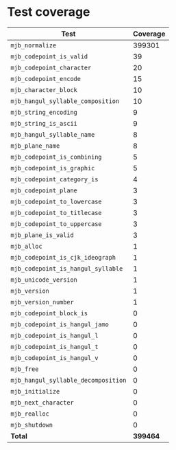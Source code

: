 # Test coverage

| Test                                | Coverage   |
| ----------------------------------- | ---------- |
| `mjb_normalize`                     | 399301     |
| `mjb_codepoint_is_valid`            | 39         |
| `mjb_codepoint_character`           | 20         |
| `mjb_codepoint_encode`              | 15         |
| `mjb_character_block`               | 10         |
| `mjb_hangul_syllable_composition`   | 10         |
| `mjb_string_encoding`               | 9          |
| `mjb_string_is_ascii`               | 9          |
| `mjb_hangul_syllable_name`          | 8          |
| `mjb_plane_name`                    | 8          |
| `mjb_codepoint_is_combining`        | 5          |
| `mjb_codepoint_is_graphic`          | 5          |
| `mjb_codepoint_category_is`         | 4          |
| `mjb_codepoint_plane`               | 3          |
| `mjb_codepoint_to_lowercase`        | 3          |
| `mjb_codepoint_to_titlecase`        | 3          |
| `mjb_codepoint_to_uppercase`        | 3          |
| `mjb_plane_is_valid`                | 3          |
| `mjb_alloc`                         | 1          |
| `mjb_codepoint_is_cjk_ideograph`    | 1          |
| `mjb_codepoint_is_hangul_syllable`  | 1          |
| `mjb_unicode_version`               | 1          |
| `mjb_version`                       | 1          |
| `mjb_version_number`                | 1          |
| `mjb_codepoint_block_is`            | 0          |
| `mjb_codepoint_is_hangul_jamo`      | 0          |
| `mjb_codepoint_is_hangul_l`         | 0          |
| `mjb_codepoint_is_hangul_t`         | 0          |
| `mjb_codepoint_is_hangul_v`         | 0          |
| `mjb_free`                          | 0          |
| `mjb_hangul_syllable_decomposition` | 0          |
| `mjb_initialize`                    | 0          |
| `mjb_next_character`                | 0          |
| `mjb_realloc`                       | 0          |
| `mjb_shutdown`                      | 0          |
| **Total**                           | **399464** |
